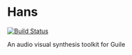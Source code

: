 # Hans

[![Build Status](https://travis-ci.org/davebrent/hans.svg?branch=master)](https://travis-ci.org/davebrent/hans)

An audio visual synthesis toolkit for Guile
